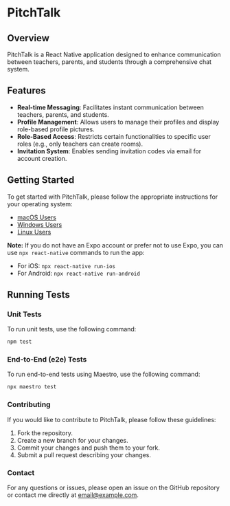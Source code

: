 # PitchTalk

## Overview

PitchTalk is a React Native application designed to enhance communication between teachers, parents, and students through a comprehensive chat system.

## Features

- **Real-time Messaging**: Facilitates instant communication between teachers, parents, and students.
- **Profile Management**: Allows users to manage their profiles and display role-based profile pictures.
- **Role-Based Access**: Restricts certain functionalities to specific user roles (e.g., only teachers can create rooms).
- **Invitation System**: Enables sending invitation codes via email for account creation.

## Getting Started

To get started with PitchTalk, please follow the appropriate instructions for your operating system:

- [macOS Users](README-macOS.md)
- [Windows Users](README-Windows.md)
- [Linux Users](README-Linux.md)

**Note:** If you do not have an Expo account or prefer not to use Expo, you can use `npx react-native` commands to run the app:

- For iOS: `npx react-native run-ios`
- For Android: `npx react-native run-android`

## Running Tests

### Unit Tests

To run unit tests, use the following command:

```bash
npm test
```

### End-to-End (e2e) Tests
To run end-to-end tests using Maestro, use the following command:

```bash
npx maestro test 
```

### Contributing
If you would like to contribute to PitchTalk, please follow these guidelines:

1. Fork the repository.
2. Create a new branch for your changes.
3. Commit your changes and push them to your fork.
4. Submit a pull request describing your changes.

### Contact
For any questions or issues, please open an issue on the GitHub repository or contact me directly at email@example.com.
